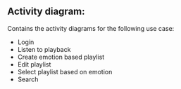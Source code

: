 Activity diagram:
--
Contains the activity diagrams for the following use case:
- Login
- Listen to playback
- Create emotion based playlist
- Edit playlist
- Select playlist based on emotion
- Search
